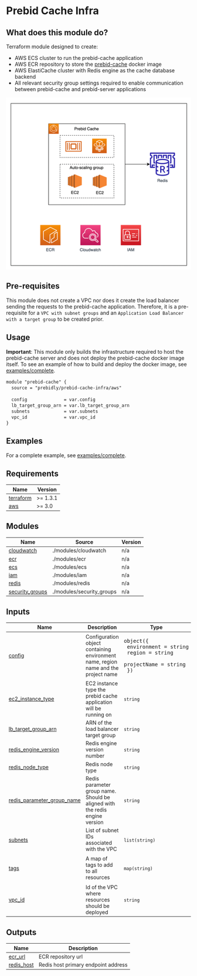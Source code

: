 # Prebid Cache Infra

## What does this module do?
Terraform module designed to create: 
* AWS ECS cluster to run the prebid-cache application   
* AWS ECR repository to store the [prebid-cache](https://github.com/prebid/prebid-cache) docker image
* AWS ElastiCache cluster with Redis engine as the cache database backend
* All relevant security group settings required to enable communication between prebid-cache and prebid-server applications

![img.png](img.png)

## Pre-requisites
This module does not create a VPC nor does it create the load balancer sending the requests to the prebid-cache application.
Therefore, it is a pre-requisite for a `VPC with subnet groups` and an `Application Load Balancer with a target group` to be created prior.

## Usage
**Important**: This module only builds the infrastructure required to host the prebid-cache server and does not deploy the prebid-cache docker image itself. To see an example of how to build and deploy the docker image, see [examples/complete](https://github.com/Prebidly/prebid-cache-infra/tree/main/examples/complete).

```
module "prebid-cache" {
  source = "prebidly/prebid-cache-infra/aws"

  config              = var.config
  lb_target_group_arn = var.lb_target_group_arn
  subnets             = var.subnets
  vpc_id              = var.vpc_id
}
```

## Examples
For a complete example, see [examples/complete](https://github.com/Prebidly/prebid-cache-infra/tree/main/examples/complete).

<!-- BEGIN_TF_DOCS -->
## Requirements

| Name | Version   |
|------|-----------|
| <a name="requirement_terraform"></a> [terraform](#requirement\_terraform) | \>= 1.3.1 |
| <a name="requirement_aws"></a> [aws](#requirement\_aws) | \>= 3.0   |


## Modules

| Name | Source | Version |
|------|--------|---------|
| <a name="module_cloudwatch"></a> [cloudwatch](#module\_cloudwatch) | ./modules/cloudwatch | n/a |
| <a name="module_ecr"></a> [ecr](#module\_ecr) | ./modules/ecr | n/a |
| <a name="module_ecs"></a> [ecs](#module\_ecs) | ./modules/ecs | n/a |
| <a name="module_iam"></a> [iam](#module\_iam) | ./modules/iam | n/a |
| <a name="module_redis"></a> [redis](#module\_redis) | ./modules/redis | n/a |
| <a name="module_security_groups"></a> [security\_groups](#module\_security\_groups) | ./modules/security_groups | n/a |


## Inputs

| Name | Description | Type | Default | Required |
|------|-------------|------|---------|:--------:|
| <a name="input_config"></a> [config](#input\_config) | Configuration object containing environment name, region name and the project name | <pre>object({<br>    environment = string<br>    region      = string<br>    projectName = string<br>  })</pre> | n/a | yes |
| <a name="input_ec2_instance_type"></a> [ec2\_instance\_type](#input\_ec2\_instance\_type) | EC2 instance type the prebid cache application will be running on | `string` | `"t2.micro"` | no |
| <a name="input_lb_target_group_arn"></a> [lb\_target\_group\_arn](#input\_lb\_target\_group\_arn) | ARN of the load balancer target group | `string` | n/a | yes |
| <a name="input_redis_engine_version"></a> [redis\_engine\_version](#input\_redis\_engine\_version) | Redis engine version number | `string` | `"6.2"` | no |
| <a name="input_redis_node_type"></a> [redis\_node\_type](#input\_redis\_node\_type) | Redis node type | `string` | `"cache.t2.small"` | no |
| <a name="input_redis_parameter_group_name"></a> [redis\_parameter\_group\_name](#input\_redis\_parameter\_group\_name) | Redis parameter group name. Should be aligned with the redis engine version | `string` | `"default.redis6.x"` | no |
| <a name="input_subnets"></a> [subnets](#input\_subnets) | List of subnet IDs associated with the VPC | `list(string)` | n/a | yes |
| <a name="input_tags"></a> [tags](#input\_tags) | A map of tags to add to all resources | `map(string)` | <pre>{<br>  "project": "prebid-cache"<br>}</pre> | no |
| <a name="input_vpc_id"></a> [vpc\_id](#input\_vpc\_id) | Id of the VPC where resources should be deployed | `string` | n/a | yes |

## Outputs

| Name | Description |
|------|-------------|
| <a name="output_ecr_url"></a> [ecr\_url](#output\_ecr\_url) | ECR repository url |
| <a name="output_redis_host"></a> [redis\_host](#output\_redis\_host) | Redis host primary endpoint address |
<!-- END_TF_DOCS -->